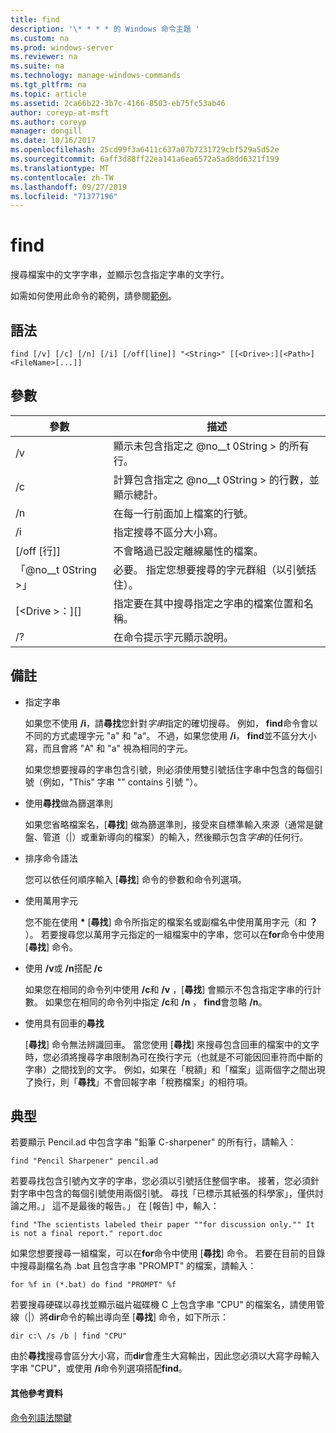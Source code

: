 ```yaml
---
title: find
description: '\* * * * 的 Windows 命令主題 '
ms.custom: na
ms.prod: windows-server
ms.reviewer: na
ms.suite: na
ms.technology: manage-windows-commands
ms.tgt_pltfrm: na
ms.topic: article
ms.assetid: 2ca66b22-3b7c-4166-8503-eb75fc53ab46
author: coreyp-at-msft
ms.author: coreyp
manager: dongill
ms.date: 10/16/2017
ms.openlocfilehash: 25cd99f3a6411c637a07b7231729cbf529a5d52e
ms.sourcegitcommit: 6aff3d88ff22ea141a6ea6572a5ad8dd6321f199
ms.translationtype: MT
ms.contentlocale: zh-TW
ms.lasthandoff: 09/27/2019
ms.locfileid: "71377196"
---
```

# <a name="find"></a>find



搜尋檔案中的文字字串，並顯示包含指定字串的文字行。

如需如何使用此命令的範例，請參閱[範例](#BKMK_examples)。

## <a name="syntax"></a>語法

```
find [/v] [/c] [/n] [/i] [/off[line]] "<String>" [[<Drive>:][<Path>]<FileName>[...]]
```

## <a name="parameters"></a>參數

|           參數           |                                              描述                                               |
|-------------------------------|--------------------------------------------------------------------------------------------------------|
|              /v               |                    顯示未包含指定之 @no__t 0String > 的所有行。                     |
|              /c               |              計算包含指定之 @no__t 0String > 的行數，並顯示總計。              |
|              /n               |                            在每一行前面加上檔案的行號。                             |
|              /i               |                            指定搜尋不區分大小寫。                            |
|         [/off [行]]          |                        不會略過已設定離線屬性的檔案。                        |
|          「@no__t 0String >」          | 必要。 指定您想要搜尋的字元群組（以引號括住）。 |
| [\<Drive >：][<Path>] <FileName> |        指定要在其中搜尋指定之字串的檔案位置和名稱。        |
|              /?               |                                  在命令提示字元顯示說明。                                  |

## <a name="remarks"></a>備註

-   指定字串

    如果您不使用 **/i**，請**尋找**您針對*字串*指定的確切搜尋。 例如， **find**命令會以不同的方式處理字元 "a" 和 "a"。 不過，如果您使用 **/i**， **find**並不區分大小寫，而且會將 "A" 和 "a" 視為相同的字元。

    如果您想要搜尋的字串包含引號，則必須使用雙引號括住字串中包含的每個引號（例如，"This" 字串 "" contains 引號 "）。
-   使用**尋找**做為篩選準則

    如果您省略檔案名，[**尋找**] 做為篩選準則，接受來自標準輸入來源（通常是鍵盤、管道（|）或重新導向的檔案）的輸入，然後顯示包含*字串*的任何行。
-   排序命令語法

    您可以依任何順序輸入 [**尋找**] 命令的參數和命令列選項。
-   使用萬用字元

    您不能在使用 **&#42;** [**尋找**] 命令所指定的檔案名或副檔名中使用萬用字元（和 **？** ）。 若要搜尋您以萬用字元指定的一組檔案中的字串，您可以在**for**命令中使用 [**尋找**] 命令。
-   使用 **/v**或 **/n**搭配 **/c**

    如果您在相同的命令列中使用 **/c**和 **/v** ，[**尋找**] 會顯示不包含指定字串的行計數。 如果您在相同的命令列中指定 **/c**和 **/n** ， **find**會忽略 **/n**。
-   使用具有回車的**尋找**

    [**尋找**] 命令無法辨識回車。 當您使用 [**尋找**] 來搜尋包含回車的檔案中的文字時，您必須將搜尋字串限制為可在換行字元（也就是不可能因回車符而中斷的字串）之間找到的文字。 例如，如果在「稅額」和「檔案」這兩個字之間出現了換行，則「**尋找**」不會回報字串「稅務檔案」的相符項。

## <a name="BKMK_examples"></a>典型

若要顯示 Pencil.ad 中包含字串 "鉛筆 C-sharpener" 的所有行，請輸入：
```
find "Pencil Sharpener" pencil.ad
```
若要尋找包含引號內文字的字串，您必須以引號括住整個字串。 接著，您必須針對字串中包含的每個引號使用兩個引號。 尋找「已標示其紙張的科學家」，僅供討論之用。」 這不是最後的報告。」 在 [報告] 中，輸入：
```
find "The scientists labeled their paper ""for discussion only."" It is not a final report." report.doc
```
如果您想要搜尋一組檔案，可以在**for**命令中使用 [**尋找**] 命令。 若要在目前的目錄中搜尋副檔名為 .bat 且包含字串 "PROMPT" 的檔案，請輸入：
```
for %f in (*.bat) do find "PROMPT" %f 
```
若要搜尋硬碟以尋找並顯示磁片磁碟機 C 上包含字串 "CPU" 的檔案名，請使用管線（|）將**dir**命令的輸出導向至 [**尋找**] 命令，如下所示：
```
dir c:\ /s /b | find "CPU" 
```
由於**尋找**搜尋會區分大小寫，而**dir**會產生大寫輸出，因此您必須以大寫字母輸入字串 "CPU"，或使用 **/i**命令列選項搭配**find**。

#### <a name="additional-references"></a>其他參考資料

[命令列語法關鍵](command-line-syntax-key.md)